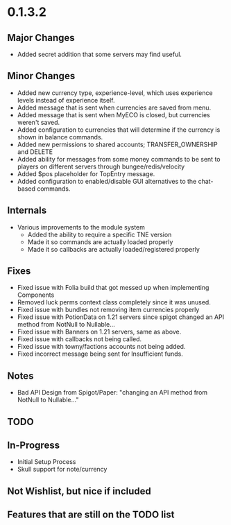 # 0.1.3.2

## Major Changes
- Added secret addition that some servers may find useful.

## Minor Changes
- Added new currency type, experience-level, which uses experience levels instead of experience itself.
- Added message that is sent when currencies are saved from menu.
- Added message that is sent when MyECO is closed, but currencies weren't saved.
- Added configuration to currencies that will determine if the currency is shown in balance commands.
- Added new permissions to shared accounts; TRANSFER_OWNERSHIP and DELETE
- Added ability for messages from some money commands to be sent to players on different servers through bungee/redis/velocity
- Added $pos placeholder for TopEntry message.
- Added configuration to enabled/disable GUI alternatives to the chat-based commands.

## Internals
- Various improvements to the module system
  - Added the ability to require a specific TNE version
  - Made it so commands are actually loaded properly
  - Made it so callbacks are actually loaded/registered properly

## Fixes
- Fixed issue with Folia build that got messed up when implementing Components
- Removed luck perms context class completely since it was unused.
- Fixed issue with bundles not removing item currencies properly
- Fixed issue with PotionData on 1.21 servers since spigot changed an API method from NotNull to Nullable...
- Fixed issue with Banners on 1.21 servers, same as above.
- Fixed issue with callbacks not being called.
- Fixed issue with towny/factions accounts not being added.
- Fixed incorrect message being sent for Insufficient funds.

## Notes
- Bad API Design from Spigot/Paper: "changing an API method from NotNull to Nullable..."

## TODO

## In-Progress
- Initial Setup Process
- Skull support for note/currency

## Not Wishlist, but nice if included

## Features that are still on the TODO list